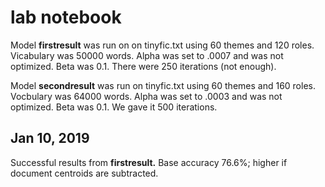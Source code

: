 lab notebook
=============

Model **firstresult** was run on on tinyfic.txt using 60 themes and 120 roles. Vicabulary was 50000 words. Alpha was set to .0007 and was not optimized. Beta was 0.1. There were 250 iterations (not enough).

Model **secondresult** was run on tinyfic.txt using 60 themes and 160 roles. Vocbulary was 64000 words. Alpha was set to .0003 and was not optimized. Beta was 0.1. We gave it 500 iterations.

Jan 10, 2019
------------
Successful results from **firstresult.** Base accuracy 76.6%; higher if document centroids are subtracted.

